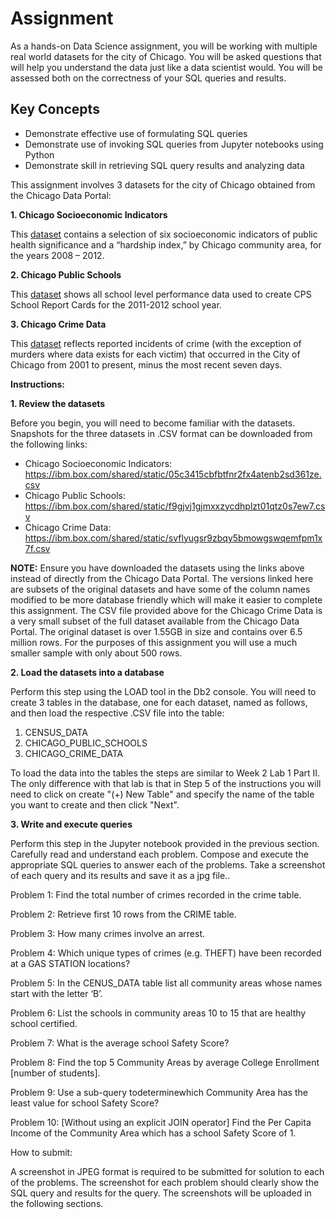 # Assignment

As a hands-on Data Science assignment, you will be working with multiple real world datasets for the city of Chicago. You will be asked questions that will help you understand the data just like a data scientist would. You will be assessed both on the correctness of your SQL queries and results.

## Key Concepts
- Demonstrate effective use of formulating SQL queries
- Demonstrate use of invoking SQL queries from Jupyter notebooks using Python
- Demonstrate skill in retrieving SQL query results and analyzing data


This assignment involves 3 datasets for the city of Chicago obtained from the Chicago Data Portal:

**1. Chicago Socioeconomic Indicators**

This [dataset](https://data.cityofchicago.org/Health-Human-Services/Census-Data-Selected-socioeconomic-indicators-in-C/kn9c-c2s2) contains a selection of six socioeconomic indicators of public health significance and a “hardship index,” by Chicago community area, for the years 2008 – 2012.

**2. Chicago Public Schools**

This [dataset](https://data.cityofchicago.org/Education/Chicago-Public-Schools-Progress-Report-Cards-2011-/9xs2-f89t) shows all school level performance data used to create CPS School Report Cards for the 2011-2012 school year.

**3. Chicago Crime Data**

This [dataset](https://data.cityofchicago.org/Public-Safety/Crimes-2001-to-present/ijzp-q8t2) reflects reported incidents of crime (with the exception of murders where data exists for each victim) that occurred in the City of Chicago from 2001 to present, minus the most recent seven days.

**Instructions:**

**1. Review the datasets**

Before you begin, you will need to become familiar with the datasets. Snapshots for the three datasets in .CSV format can be downloaded from the following links:

- Chicago Socioeconomic Indicators: https://ibm.box.com/shared/static/05c3415cbfbtfnr2fx4atenb2sd361ze.csv
- Chicago Public Schools: https://ibm.box.com/shared/static/f9gjvj1gjmxxzycdhplzt01qtz0s7ew7.csv
- Chicago Crime Data: https://ibm.box.com/shared/static/svflyugsr9zbqy5bmowgswqemfpm1x7f.csv

**NOTE:** Ensure you have downloaded the datasets using the links above instead of directly from the Chicago Data Portal. The versions linked here are subsets of the original datasets and have some of the column names modified to be more database friendly which will make it easier to complete this assignment. The CSV file provided above for the Chicago Crime Data is a very small subset of the full dataset available from the Chicago Data Portal. The original dataset is over 1.55GB in size and contains over 6.5 million rows. For the purposes of this assignment you will use a much smaller sample with only about 500 rows.

**2. Load the datasets into a database**

Perform this step using the LOAD tool in the Db2 console. You will need to create 3 tables in the database, one for each dataset, named as follows, and then load the respective .CSV file into the table:

1. CENSUS_DATA
2. CHICAGO_PUBLIC_SCHOOLS
3. CHICAGO_CRIME_DATA

To load the data into the tables the steps are similar to Week 2 Lab 1 Part II. The only difference with that lab is that in Step 5 of the instructions you will need to click on create "(+) New Table" and specify the name of the table you want to create and then click "Next".


**3. Write and execute queries**

Perform this step in the Jupyter notebook provided in the previous section. Carefully read and understand each problem. Compose and execute the appropriate SQL queries to answer each of the problems. Take a screenshot of each query and its results and save it as a jpg file..

Problem 1: Find the total number of crimes recorded in the crime table.

Problem 2: Retrieve first 10 rows from the CRIME table.

Problem 3: How many crimes involve an arrest.

Problem 4: Which unique types of crimes (e.g. THEFT) have been recorded at a GAS STATION locations?

Problem 5: In the CENUS_DATA table list all community areas whose names start with the letter ‘B’.

Problem 6: List the schools in community areas 10 to 15 that are healthy school certified.

Problem 7: What is the average school Safety Score?

Problem 8: Find the top 5 Community Areas by average College Enrollment [number of students].

Problem 9: Use a sub-query todeterminewhich Community Area has the least value for school Safety Score?

Problem 10: [Without using an explicit JOIN operator] Find the Per Capita Income of the Community Area which has a school Safety Score of 1.

How to submit:

A screenshot in JPEG format is required to be submitted for solution to each of the problems. The screenshot for each problem should clearly show the SQL query and results for the query. The screenshots will be uploaded in the following sections.
